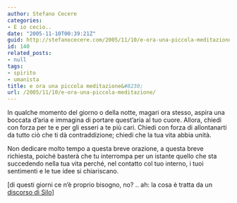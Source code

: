 ```yaml
---
author: Stefano Cecere
categories:
- E io cecio..
date: "2005-11-10T00:39:21Z"
guid: http://stefanocecere.com/2005/11/10/e-ora-una-piccola-meditazione/
id: 140
related_posts:
- null
tags:
- spirito
- umanista
title: e ora una piccola meditazione&#8230;
url: /2005/11/10/e-ora-una-piccola-meditazione/
---
```


In qualche momento del giorno o della notte, magari ora stesso, aspira una boccata d&#x2019;aria e immagina di portare quest&#x2019;aria al tuo cuore. Allora, chiedi con forza per te e per gli esseri a te pi&#xf9; cari. Chiedi con forza di allontanarti da tutto ci&#xf2; che ti d&#xe0; contraddizione; chiedi che la tua vita abbia unit&#xe0;.

Non dedicare molto tempo a questa breve orazione, a questa breve richiesta, poich&#xe9; baster&#xe0; che tu interrompa per un istante quello che sta succedendo nella tua vita perch&#xe9;, nel contatto col tuo interno, i tuoi sentimenti e le tue idee si chiariscano.

[di questi giorni ce n&#x2019;&#xe8; proprio bisogno, no? .. ah: la cosa &#xe8; tratta da un [discorso di Silo](http://www.silo.net/LAHall_May_7_2005.shtml)]